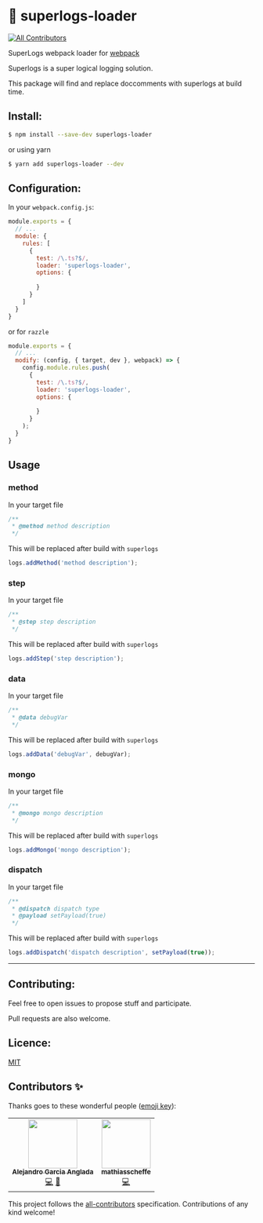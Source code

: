 # 🔬 superlogs-loader
<!-- ALL-CONTRIBUTORS-BADGE:START - Do not remove or modify this section -->
[![All Contributors](https://img.shields.io/badge/all_contributors-2-orange.svg?style=flat-square)](#contributors-)
<!-- ALL-CONTRIBUTORS-BADGE:END -->
SuperLogs webpack loader for [webpack](https://webpack.js.org/)

Superlogs is a super logical logging solution.

This package will find and replace doccomments with superlogs at build time.

## Install:

```bash
$ npm install --save-dev superlogs-loader
```

or using yarn

```bash
$ yarn add superlogs-loader --dev
```

## Configuration:

In your `webpack.config.js`:

```javascript
module.exports = {
  // ...
  module: {
    rules: [
      {
        test: /\.ts?$/,
        loader: 'superlogs-loader',
        options: {
          
        }
      }
    ]
  }
}
```

or for `razzle` 
```js
module.exports = {
  // ...
  modify: (config, { target, dev }, webpack) => {
    config.module.rules.push(
      {
        test: /\.ts?$/,
        loader: 'superlogs-loader',
        options: {
          
        }
      }
    );
  }
}  
```

## Usage
### method
In your target file
```js
/**
 * @method method description
 */
```

This will be replaced after build with `superlogs`
```js
logs.addMethod('method description');

```

### step
In your target file
```js
/**
 * @step step description
 */
```

This will be replaced after build with `superlogs`
```js
logs.addStep('step description');

```

### data
In your target file
```js
/**
 * @data debugVar
 */
```

This will be replaced after build with `superlogs`
```js
logs.addData('debugVar', debugVar);

```

### mongo
In your target file
```js
/**
 * @mongo mongo description
 */
```

This will be replaced after build with `superlogs`
```js
logs.addMongo('mongo description');

```

### dispatch
In your target file
```js
/**
 * @dispatch dispatch type
 * @payload setPayload(true)
 */
```

This will be replaced after build with `superlogs`
```js
logs.addDispatch('dispatch description', setPayload(true));

```


---

## Contributing:

Feel free to open issues to propose stuff and participate. 

Pull requests are also welcome.

## Licence:

[MIT](http://en.wikipedia.org/wiki/MIT_License)

## Contributors ✨

Thanks goes to these wonderful people ([emoji key](https://allcontributors.org/docs/en/emoji-key)):

<!-- ALL-CONTRIBUTORS-LIST:START - Do not remove or modify this section -->
<!-- prettier-ignore-start -->
<!-- markdownlint-disable -->
<table>
  <tr>
    <td align="center"><a href="https://aganglada.com"><img src="https://avatars.githubusercontent.com/u/922348?v=4?s=100" width="100px;" alt=""/><br /><sub><b>Alejandro Garcia Anglada</b></sub></a><br /><a href="https://github.com/aganglada/superlogs-loader/commits?author=aganglada" title="Code">💻</a> <a href="#ideas-aganglada" title="Ideas, Planning, & Feedback">🤔</a></td>
    <td align="center"><a href="https://github.com/mathiasscheffe"><img src="https://avatars.githubusercontent.com/u/62892503?v=4?s=100" width="100px;" alt=""/><br /><sub><b>mathiasscheffe</b></sub></a><br /><a href="https://github.com/aganglada/superlogs-loader/commits?author=mathiasscheffe" title="Code">💻</a></td>
  </tr>
</table>

<!-- markdownlint-restore -->
<!-- prettier-ignore-end -->

<!-- ALL-CONTRIBUTORS-LIST:END -->

This project follows the [all-contributors](https://github.com/all-contributors/all-contributors) specification. Contributions of any kind welcome!
